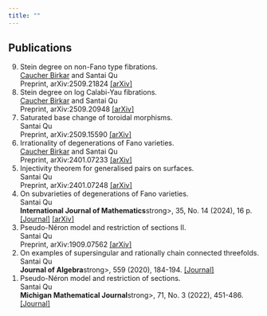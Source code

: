 ```yaml
---
title: ""
---
```


Publications
-------

<ol reversed>

<li> 
   Stein degree on non-Fano type fibrations. <br>
   <a href="https://ymsc.tsinghua.edu.cn/en/info/1031/1892.htm">Caucher Birkar</a> and Santai Qu <br>
   Preprint, arXiv:2509.21824 
   <a href="https://arxiv.org/abs/2509.21824">[arXiv]</a>
</li>

<li> 
   Stein degree on log Calabi-Yau fibrations. <br>
   <a href="https://ymsc.tsinghua.edu.cn/en/info/1031/1892.htm">Caucher Birkar</a> and Santai Qu <br>  
   Preprint, arXiv:2509.20948 
   <a href="https://arxiv.org/abs/2509.20948">[arXiv]</a>
</li>

<li> 
   Saturated base change of toroidal morphisms. <br>
   Santai Qu  <br>
   Preprint, arXiv:2509.15590 
   <a href="https://arxiv.org/abs/2509.15590">[arXiv]</a>
</li>

<li> 
   Irrationality of degenerations of Fano varieties. <br>
   <a href="https://ymsc.tsinghua.edu.cn/en/info/1031/1892.htm">Caucher Birkar</a> and Santai Qu <br>  
   Preprint, arXiv:2401.07233 
   <a href="https://arxiv.org/abs/2401.07233">[arXiv]</a>
</li>

<li> 
   Injectivity theorem for generalised pairs on surfaces. <br>
   Santai Qu <br>
   Preprint, arXiv:2401.07248 
   <a href="https://arxiv.org/abs/2401.07248">[arXiv]</a>
</li>

<li> 
   On subvarieties of degenerations of Fano varieties. <br>
   Santai Qu <br>
   <strong>International Journal of Mathematics</strong>strong>, 35, No. 14 (2024), 16 p. 
   <a href="https://www.worldscientific.com/doi/10.1142/S0129167X24500575">[Journal]</a>
   <a href="https://arxiv.org/abs/2109.11958">[arXiv]</a>
</li>

<li> 
   Pseudo-Néron model and restriction of sections II. <br>
   Santai Qu <br>
   Preprint, arXiv:1909.07562 
   <a href="https://arxiv.org/abs/1909.07562">[arXiv]</a>
</li>

<li> 
   On examples of supersingular and rationally chain connected threefolds. <br>  
   Santai Qu <br>
   <strong>Journal of Algebra</strong>strong>, 559 (2020), 184-194. 
   <a href="https://www.sciencedirect.com/science/article/pii/S0021869320302234?via%3Dihub">[Journal]</a>
</li>

<li> Pseudo-Néron model and restriction of sections. <br> 
   Santai Qu <br> 
   <strong>Michigan Mathematical Journal</strong>strong>, 71, No. 3 (2022), 451-486. 
   <a href="https://projecteuclid.org/journals/michigan-mathematical-journal/volume-71/issue-3/Pseudo-N%c3%a9ron-Model-and-Restriction-of-Sections/10.1307/mmj/20195764.short">[Journal]</a>
</li>


</ol>
